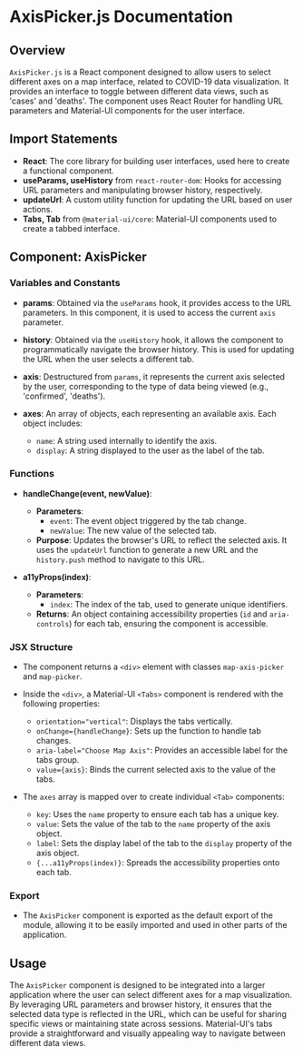 # AxisPicker.js Documentation

## Overview

`AxisPicker.js` is a React component designed to allow users to select different axes on a map interface, related to COVID-19 data visualization. It provides an interface to toggle between different data views, such as 'cases' and 'deaths'. The component uses React Router for handling URL parameters and Material-UI components for the user interface.

## Import Statements

- **React**: The core library for building user interfaces, used here to create a functional component.
- **useParams, useHistory** from `react-router-dom`: Hooks for accessing URL parameters and manipulating browser history, respectively.
- **updateUrl**: A custom utility function for updating the URL based on user actions.
- **Tabs, Tab** from `@material-ui/core`: Material-UI components used to create a tabbed interface.

## Component: AxisPicker

### Variables and Constants

- **params**: Obtained via the `useParams` hook, it provides access to the URL parameters. In this component, it is used to access the current `axis` parameter.
  
- **history**: Obtained via the `useHistory` hook, it allows the component to programmatically navigate the browser history. This is used for updating the URL when the user selects a different tab.

- **axis**: Destructured from `params`, it represents the current axis selected by the user, corresponding to the type of data being viewed (e.g., 'confirmed', 'deaths').

- **axes**: An array of objects, each representing an available axis. Each object includes:
  - `name`: A string used internally to identify the axis.
  - `display`: A string displayed to the user as the label of the tab.

### Functions

- **handleChange(event, newValue)**: 
  - **Parameters**: 
    - `event`: The event object triggered by the tab change.
    - `newValue`: The new value of the selected tab.
  - **Purpose**: Updates the browser's URL to reflect the selected axis. It uses the `updateUrl` function to generate a new URL and the `history.push` method to navigate to this URL.

- **a11yProps(index)**: 
  - **Parameters**: 
    - `index`: The index of the tab, used to generate unique identifiers.
  - **Returns**: An object containing accessibility properties (`id` and `aria-controls`) for each tab, ensuring the component is accessible.

### JSX Structure

- The component returns a `<div>` element with classes `map-axis-picker` and `map-picker`.
- Inside the `<div>`, a Material-UI `<Tabs>` component is rendered with the following properties:
  - `orientation="vertical"`: Displays the tabs vertically.
  - `onChange={handleChange}`: Sets up the function to handle tab changes.
  - `aria-label="Choose Map Axis"`: Provides an accessible label for the tabs group.
  - `value={axis}`: Binds the current selected axis to the value of the tabs.

- The `axes` array is mapped over to create individual `<Tab>` components:
  - `key`: Uses the `name` property to ensure each tab has a unique key.
  - `value`: Sets the value of the tab to the `name` property of the axis object.
  - `label`: Sets the display label of the tab to the `display` property of the axis object.
  - `{...a11yProps(index)}`: Spreads the accessibility properties onto each tab.

### Export

- The `AxisPicker` component is exported as the default export of the module, allowing it to be easily imported and used in other parts of the application.

## Usage

The `AxisPicker` component is designed to be integrated into a larger application where the user can select different axes for a map visualization. By leveraging URL parameters and browser history, it ensures that the selected data type is reflected in the URL, which can be useful for sharing specific views or maintaining state across sessions. Material-UI's tabs provide a straightforward and visually appealing way to navigate between different data views.